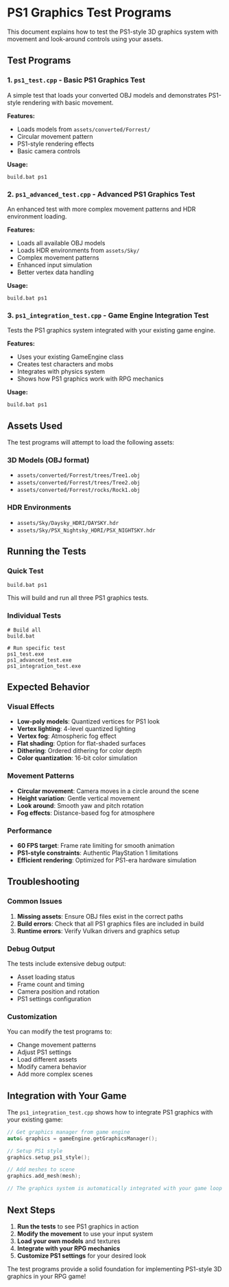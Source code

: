 # PS1 Graphics Test Programs

This document explains how to test the PS1-style 3D graphics system with movement and look-around controls using your assets.

## Test Programs

### 1. `ps1_test.cpp` - Basic PS1 Graphics Test
A simple test that loads your converted OBJ models and demonstrates PS1-style rendering with basic movement.

**Features:**
- Loads models from `assets/converted/Forrest/`
- Circular movement pattern
- PS1-style rendering effects
- Basic camera controls

**Usage:**
```batch
build.bat ps1
```

### 2. `ps1_advanced_test.cpp` - Advanced PS1 Graphics Test
An enhanced test with more complex movement patterns and HDR environment loading.

**Features:**
- Loads all available OBJ models
- Loads HDR environments from `assets/Sky/`
- Complex movement patterns
- Enhanced input simulation
- Better vertex data handling

**Usage:**
```batch
build.bat ps1
```

### 3. `ps1_integration_test.cpp` - Game Engine Integration Test
Tests the PS1 graphics system integrated with your existing game engine.

**Features:**
- Uses your existing GameEngine class
- Creates test characters and mobs
- Integrates with physics system
- Shows how PS1 graphics work with RPG mechanics

**Usage:**
```batch
build.bat ps1
```

## Assets Used

The test programs will attempt to load the following assets:

### 3D Models (OBJ format)
- `assets/converted/Forrest/trees/Tree1.obj`
- `assets/converted/Forrest/trees/Tree2.obj`
- `assets/converted/Forrest/rocks/Rock1.obj`

### HDR Environments
- `assets/Sky/Daysky_HDRI/DAYSKY.hdr`
- `assets/Sky/PSX_Nightsky_HDRI/PSX_NIGHTSKY.hdr`

## Running the Tests

### Quick Test
```batch
build.bat ps1
```

This will build and run all three PS1 graphics tests.

### Individual Tests
```batch
# Build all
build.bat

# Run specific test
ps1_test.exe
ps1_advanced_test.exe
ps1_integration_test.exe
```

## Expected Behavior

### Visual Effects
- **Low-poly models**: Quantized vertices for PS1 look
- **Vertex lighting**: 4-level quantized lighting
- **Vertex fog**: Atmospheric fog effect
- **Flat shading**: Option for flat-shaded surfaces
- **Dithering**: Ordered dithering for color depth
- **Color quantization**: 16-bit color simulation

### Movement Patterns
- **Circular movement**: Camera moves in a circle around the scene
- **Height variation**: Gentle vertical movement
- **Look around**: Smooth yaw and pitch rotation
- **Fog effects**: Distance-based fog for atmosphere

### Performance
- **60 FPS target**: Frame rate limiting for smooth animation
- **PS1-style constraints**: Authentic PlayStation 1 limitations
- **Efficient rendering**: Optimized for PS1-era hardware simulation

## Troubleshooting

### Common Issues

1. **Missing assets**: Ensure OBJ files exist in the correct paths
2. **Build errors**: Check that all PS1 graphics files are included in build
3. **Runtime errors**: Verify Vulkan drivers and graphics setup

### Debug Output

The tests include extensive debug output:
- Asset loading status
- Frame count and timing
- Camera position and rotation
- PS1 settings configuration

### Customization

You can modify the test programs to:
- Change movement patterns
- Adjust PS1 settings
- Load different assets
- Modify camera behavior
- Add more complex scenes

## Integration with Your Game

The `ps1_integration_test.cpp` shows how to integrate PS1 graphics with your existing game:

```cpp
// Get graphics manager from game engine
auto& graphics = gameEngine.getGraphicsManager();

// Setup PS1 style
graphics.setup_ps1_style();

// Add meshes to scene
graphics.add_mesh(mesh);

// The graphics system is automatically integrated with your game loop
```

## Next Steps

1. **Run the tests** to see PS1 graphics in action
2. **Modify the movement** to use your input system
3. **Load your own models** and textures
4. **Integrate with your RPG mechanics**
5. **Customize PS1 settings** for your desired look

The test programs provide a solid foundation for implementing PS1-style 3D graphics in your RPG game!
